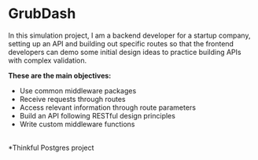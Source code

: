 # GrubDash
In this simulation project, I am a backend developer for a startup company, setting up an API and building out specific routes so that the frontend developers can demo some initial design ideas to practice building APIs with complex validation.

<b> These are the main objectives:</b>

- Use common middleware packages<br />
- Receive requests through routes<br />
- Access relevant information through route parameters<br />
- Build an API following RESTful design principles<br />
- Write custom middleware functions


<br />
*Thinkful Postgres project
